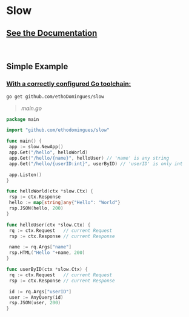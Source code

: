 # Slow

## [See the Documentation](https://github.com/ethoDomingues/slow/blob/main/doc.md)

<br>

## Simple Example

### [With a correctly configured Go toolchain:](https://go.dev/doc/install)

```sh
go get github.com/ethoDomingues/slow
```

> _main.go_

```go
package main

import "github.com/ethodomingues/slow"

func main() {
 app := slow.NewApp()
 app.Get("/hello", helloWorld)
 app.Get("/hello/{name}", helloUser) // 'name' is any string
 app.Get("/hello/{userID:int}", userByID) // 'userID' is only int

 app.Listen()
}

func helloWorld(ctx *slow.Ctx) {
 rsp := ctx.Response
 hello := map[string]any{"Hello": "World"}
 rsp.JSON(hello, 200)
}

func helloUser(ctx *slow.Ctx) {
 rq := ctx.Request   // current Request
 rsp := ctx.Response // current Response

 name := rq.Args["name"]
 rsp.HTML("Hello "+name, 200)
}

func userByID(ctx *slow.Ctx) {
 rq := ctx.Request   // current Request
 rsp := ctx.Response // current Response

 id := rq.Args["userID"]
 user := AnyQuery(id)
 rsp.JSON(user, 200)
}
```
